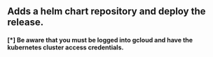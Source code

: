 ## Adds a helm chart repository and deploy the release.
#### [*] Be aware that you must be logged into gcloud and have the kubernetes cluster access credentials.